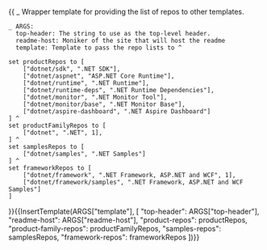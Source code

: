 {{
    _ Wrapper template for providing the list of repos to other templates.

    _ ARGS:
      top-header: The string to use as the top-level header.
      readme-host: Moniker of the site that will host the readme
      template: Template to pass the repo lists to ^

    set productRepos to [
        ["dotnet/sdk", ".NET SDK"],
        ["dotnet/aspnet", "ASP.NET Core Runtime"],
        ["dotnet/runtime", ".NET Runtime"],
        ["dotnet/runtime-deps", ".NET Runtime Dependencies"],
        ["dotnet/monitor", ".NET Monitor Tool"],
        ["dotnet/monitor/base", ".NET Monitor Base"],
        ["dotnet/aspire-dashboard", ".NET Aspire Dashboard"]
    ] ^
    set productFamilyRepos to [
        ["dotnet", ".NET", 1],
    ] ^
    set samplesRepos to [
        ["dotnet/samples", ".NET Samples"]
    ] ^
    set frameworkRepos to [
        ["dotnet/framework", ".NET Framework, ASP.NET and WCF", 1],
        ["dotnet/framework/samples", ".NET Framework, ASP.NET and WCF Samples"]
    ]

}}{{InsertTemplate(ARGS["template"], [
    "top-header": ARGS["top-header"],
    "readme-host": ARGS["readme-host"],
    "product-repos": productRepos,
    "product-family-repos": productFamilyRepos,
    "samples-repos": samplesRepos,
    "framework-repos": frameworkRepos
])}}